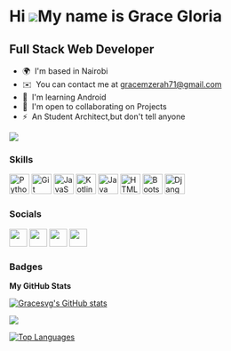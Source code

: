 Hi ![](https://user-images.githubusercontent.com/18350557/176309783-0785949b-9127-417c-8b55-ab5a4333674e.gif)My name is Grace Gloria
====================================================================================================================================

Full Stack Web Developer
------------------------

* 🌍  I'm based in Nairobi
* ✉️  You can contact me at [gracemzerah71@gmail.com](mailto:gracemzerah71@gmail.com)
* 🧠  I'm learning Android
* 🤝  I'm open to collaborating on Projects
* ⚡  An Student Architect,but don't tell anyone

<a href="https://www.github.com/Gracesvg" target="_blank" rel="noreferrer"><img
src="https://img.shields.io/github/followers/Gracesvg?logo=github&style=for-the-badge&color=ef4444&labelColor=831843" /></a>

### Skills


<p align="left">
<a href="https://www.python.org/" target="_blank" rel="noreferrer"><img src="https://raw.githubusercontent.com/danielcranney/readme-generator/main/public/icons/skills/python-colored.svg" width="36" height="36" alt="Python" /></a>
<a href="https://git-scm.com/" target="_blank" rel="noreferrer"><img src="https://raw.githubusercontent.com/danielcranney/readme-generator/main/public/icons/skills/git-colored.svg" width="36" height="36" alt="Git" /></a>
<a href="https://developer.mozilla.org/en-US/docs/Web/JavaScript" target="_blank" rel="noreferrer"><img src="https://raw.githubusercontent.com/danielcranney/readme-generator/main/public/icons/skills/javascript-colored.svg" width="36" height="36" alt="JavaScript" /></a>
<a href="https://kotlinlang.org/" target="_blank" rel="noreferrer"><img src="https://raw.githubusercontent.com/danielcranney/readme-generator/main/public/icons/skills/kotlin-colored.svg" width="36" height="36" alt="Kotlin" /></a>
<a href="https://www.oracle.com/java/" target="_blank" rel="noreferrer"><img src="https://raw.githubusercontent.com/danielcranney/readme-generator/main/public/icons/skills/java-colored.svg" width="36" height="36" alt="Java" /></a>
<a href="https://developer.mozilla.org/en-US/docs/Glossary/HTML5" target="_blank" rel="noreferrer"><img src="https://raw.githubusercontent.com/danielcranney/readme-generator/main/public/icons/skills/html5-colored.svg" width="36" height="36" alt="HTML5" /></a>
<a href="https://getbootstrap.com/" target="_blank" rel="noreferrer"><img src="https://raw.githubusercontent.com/danielcranney/readme-generator/main/public/icons/skills/bootstrap-colored.svg" width="36" height="36" alt="Bootstrap" /></a>
<a href="https://www.djangoproject.com/" target="_blank" rel="noreferrer"><img src="https://raw.githubusercontent.com/danielcranney/readme-generator/main/public/icons/skills/django-colored.svg" width="36" height="36" alt="Django" /></a>
</p>


### Socials

<p align="left"> <a href="https://www.github.com/Gracesvg" target="_blank" rel="noreferrer"><img src="https://raw.githubusercontent.com/danielcranney/readme-generator/main/public/icons/socials/github.svg" width="32" height="32" /></a> <a href="http://www.instagram.com/_komora___" target="_blank" rel="noreferrer"><img src="https://raw.githubusercontent.com/danielcranney/readme-generator/main/public/icons/socials/instagram.svg" width="32" height="32" /></a> <a href="https://www.linkedin.com/in/Grace M.Gloria" target="_blank" rel="noreferrer"><img src="https://raw.githubusercontent.com/danielcranney/readme-generator/main/public/icons/socials/linkedin.svg" width="32" height="32" /></a> <a href="https://www.stackoverflow.com/users/Gigi" target="_blank" rel="noreferrer"><img src="https://raw.githubusercontent.com/danielcranney/readme-generator/main/public/icons/socials/stackoverflow.svg" width="32" height="32" /></a></p>

### Badges

<b>My GitHub Stats</b>

<a href="http://www.github.com/Gracesvg"><img src="https://github-readme-stats.vercel.app/api?username=Gracesvg&show_icons=true&hide=&count_private=true&title_color=ffffff&text_color=000000&icon_color=ef4444&bg_color=831843&hide_border=true&show_icons=true" alt="Gracesvg's GitHub stats" /></a>

<a href="http://www.github.com/Gracesvg"><img src="https://github-readme-streak-stats.herokuapp.com/?user=Gracesvg&stroke=000000&background=831843&ring=ffffff&fire=ffffff&currStreakNum=000000&currStreakLabel=ffffff&sideNums=000000&sideLabels=000000&dates=000000&hide_border=true" /></a>

<a href="https://github.com/Gracesvg" align="left"><img src="https://github-readme-stats.vercel.app/api/top-langs/?username=Gracesvg&langs_count=10&title_color=ffffff&text_color=000000&icon_color=ef4444&bg_color=831843&hide_border=true&locale=en&custom_title=Top%20%Languages" alt="Top Languages" /></a>
